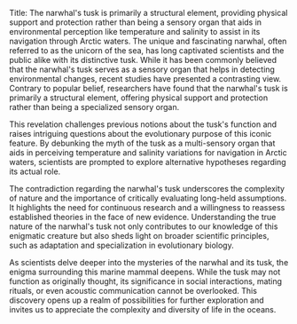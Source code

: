 Title: The narwhal's tusk is primarily a structural element, providing physical support and protection rather than being a sensory organ that aids in environmental perception like temperature and salinity to assist in its navigation through Arctic waters.
The unique and fascinating narwhal, often referred to as the unicorn of the sea, has long captivated scientists and the public alike with its distinctive tusk. While it has been commonly believed that the narwhal's tusk serves as a sensory organ that helps in detecting environmental changes, recent studies have presented a contrasting view. Contrary to popular belief, researchers have found that the narwhal's tusk is primarily a structural element, offering physical support and protection rather than being a specialized sensory organ.

This revelation challenges previous notions about the tusk's function and raises intriguing questions about the evolutionary purpose of this iconic feature. By debunking the myth of the tusk as a multi-sensory organ that aids in perceiving temperature and salinity variations for navigation in Arctic waters, scientists are prompted to explore alternative hypotheses regarding its actual role.

The contradiction regarding the narwhal's tusk underscores the complexity of nature and the importance of critically evaluating long-held assumptions. It highlights the need for continuous research and a willingness to reassess established theories in the face of new evidence. Understanding the true nature of the narwhal's tusk not only contributes to our knowledge of this enigmatic creature but also sheds light on broader scientific principles, such as adaptation and specialization in evolutionary biology.

As scientists delve deeper into the mysteries of the narwhal and its tusk, the enigma surrounding this marine mammal deepens. While the tusk may not function as originally thought, its significance in social interactions, mating rituals, or even acoustic communication cannot be overlooked. This discovery opens up a realm of possibilities for further exploration and invites us to appreciate the complexity and diversity of life in the oceans.